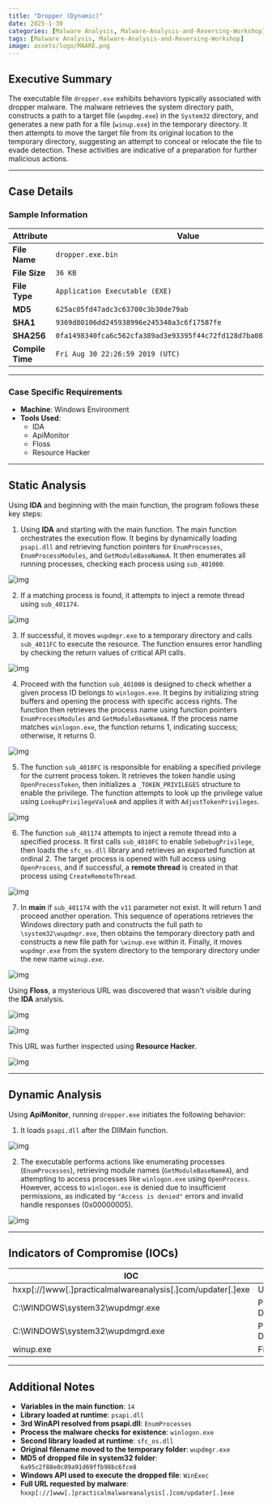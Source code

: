 ```yaml
---
title: "Dropper (Dynamic)"
date: 2025-1-30
categories: [Malware Analysis, Malware-Analysis-and-Reversing-Workshop]
tags: [Malware Analysis, Malware-Analysis-and-Reversing-Workshop]
image: assets/logo/MAARE.png
---
```


## Executive Summary

The executable file `dropper.exe` exhibits behaviors typically associated with dropper malware. The malware retrieves the system directory path, constructs a path to a target file (`wupdmg.exe`) in the `System32` directory, and generates a new path for a file (`winup.exe`) in the temporary directory. It then attempts to move the target file from its original location to the temporary directory, suggesting an attempt to conceal or relocate the file to evade detection. These activities are indicative of a preparation for further malicious actions.

---

## Case Details

### Sample Information

| **Attribute**           | **Value**                                                           |
|-------------------------|---------------------------------------------------------------------|
| **File Name**           | `dropper.exe.bin`                                                   |
| **File Size**           | `36 KB`                                                             |
| **File Type**           | `Application Executable (EXE)`                                      |
| **MD5**                 | `625ac05fd47adc3c63700c3b30de79ab`                                  |
| **SHA1**                | `9369d80106dd245938996e245340a3c6f17587fe`                          |
| **SHA256**              | `0fa1498340fca6c562cfa389ad3e93395f44c72fd128d7ba08579a69aaf3b126`  |
| **Compile Time**        | `Fri Aug 30 22:26:59 2019 (UTC)`                                    |

---

### **Case Specific Requirements**

- **Machine**: Windows Environment  
- **Tools Used**:  
    - IDA  
    - ApiMonitor  
    - Floss  
    - Resource Hacker  

---

## Static Analysis

Using **IDA** and beginning with the main function, the program follows these key steps:

1. Using **IDA** and starting with the main function. The main function orchestrates the execution flow. It begins by dynamically loading `psapi.dll` and retrieving function pointers for `EnumProcesses`, `EnumProcessModules`, and `GetModuleBaseNameA`. It then enumerates all running processes, checking each process using `sub_401000`. 

![img](assets/14-Dropper-Dynamic/image1.png)

2. If a matching process is found, it attempts to inject a remote thread using `sub_401174`.

![img](assets/14-Dropper-Dynamic/image2.png)

3. If successful, it moves `wupdmgr.exe` to a temporary directory and calls `sub_4011FC` to execute the resource. The function ensures error handling by checking the return values of critical API calls.

![img](assets/14-Dropper-Dynamic/image3.png)

4. Proceed with the function `sub_401000` is designed to check whether a given process ID belongs to `winlogon.exe`. It begins by initializing string buffers and opening the process with specific access rights. The function then retrieves the process name using function pointers `EnumProcessModules` and `GetModuleBaseNameA`. If the process name matches `winlogon.exe`, the function returns 1, indicating success; otherwise, it returns 0.

![img](assets/14-Dropper-Dynamic/image4.png)

5. The function `sub_4010FC` is responsible for enabling a specified privilege for the current process token. It retrieves the token handle using `OpenProcessToken`, then initializes a `_TOKEN_PRIVILEGES` structure to enable the privilege. The function attempts to look up the privilege value using `LookupPrivilegeValueA` and applies it with `AdjustTokenPrivileges`. 

![img](assets/14-Dropper-Dynamic/image5.png)

6. The function `sub_401174` attempts to inject a remote thread into a specified process. It first calls `sub_4010FC` to enable `SeDebugPrivilege`, then loads the `sfc_os.dll` library and retrieves an exported function at ordinal 2. The target process is opened with full access using `OpenProcess`, and if successful, a **remote thread** is created in that process using `CreateRemoteThread`.

![img](assets/14-Dropper-Dynamic/image6.png)

7. In **main** if `sub_401174` with the `v11` parameter not exist. It will return 1 and proceed another operation. This sequence of operations retrieves the Windows directory path and constructs the full path to `\system32\wupdmgr.exe`, then obtains the temporary directory path and constructs a new file path for `\winup.exe` within it. Finally, it moves `wupdmgr.exe` from the system directory to the temporary directory under the new name `winup.exe`.

![img](assets/14-Dropper-Dynamic/image7.png)

Using **Floss**, a mysterious URL was discovered that wasn't visible during the **IDA** analysis. 

![img](assets/14-Dropper-Dynamic/image8.png)

![img](assets/14-Dropper-Dynamic/image9.png)

This URL was further inspected using **Resource Hacker**.

![img](assets/14-Dropper-Dynamic/image10.png)

---

## Dynamic Analysis

Using **ApiMonitor**, running `dropper.exe` initiates the following behavior:

1. It loads `psapi.dll` after the DllMain function.

![img](assets/14-Dropper-Dynamic/image11.png)

2. The executable performs actions like enumerating processes (`EnumProcesses`), retrieving module names (`GetModuleBaseNameA`), and attempting to access processes like `winlogon.exe` using `OpenProcess`. However, access to `winlogon.exe` is denied due to insufficient permissions, as indicated by `"Access is denied"` errors and invalid handle responses (0x00000005).

![img](assets/14-Dropper-Dynamic/image12.png)

---

## Indicators of Compromise (IOCs)

| **IOC**                                    | **Type**     |
|--------------------------------------------|--------------|
| hxxp[://]www[.]practicalmalwareanalysis[.]com/updater[.]exe | URL          |
| C:\WINDOWS\system32\wupdmgr.exe            | Path Directory |
| C:\WINDOWS\system32\wupdmgrd.exe           | Path Directory |
| winup.exe                                  | File         |

---

## Additional Notes

- **Variables in the main function**:
  `14` 
- **Library loaded at runtime**:
  `psapi.dll`
- **3rd WinAPI resolved from psapi.dll**:
  `EnumProcesses`
- **Process the malware checks for existence**:
  `winlogon.exe`
- **Second library loaded at runtime**:
  `sfc_os.dll`
- **Original filename moved to the temporary folder**:
  `wupdmgr.exe`
- **MD5 of dropped file in system32 folder**:
  `6a95c2f88e0c09a91d69ffb98bc6fce8`
- **Windows API used to execute the dropped file**:
  `WinExec`
- **Full URL requested by malware**:
  `hxxp[://]www[.]practicalmalwareanalysis[.]com/updater[.]exe`




